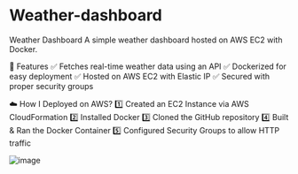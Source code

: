 # Weather-dashboard
 Weather Dashboard
A simple weather dashboard hosted on AWS EC2 with Docker.

📌 Features
✅ Fetches real-time weather data using an API
✅ Dockerized for easy deployment
✅ Hosted on AWS EC2 with Elastic IP
✅ Secured with proper security groups

☁️ How I Deployed on AWS?
1️⃣ Created an EC2 Instance via AWS CloudFormation
2️⃣ Installed Docker
3️⃣ Cloned the GitHub repository
4️⃣ Built & Ran the Docker Container
5️⃣ Configured Security Groups to allow HTTP traffic

![image](https://github.com/user-attachments/assets/ec48193d-d204-470a-bc2d-d7fce9d1d64c)
